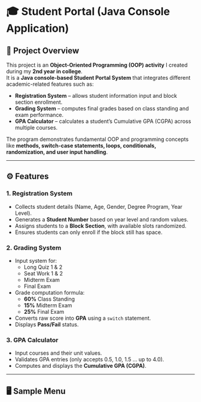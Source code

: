 # 🎓 Student Portal (Java Console Application)

## 📌 Project Overview
This project is an **Object-Oriented Programming (OOP) activity** I created during my **2nd year in college**.  
It is a **Java console-based Student Portal System** that integrates different academic-related features such as:

- **Registration System** – allows student information input and block section enrollment.  
- **Grading System** – computes final grades based on class standing and exam performance.  
- **GPA Calculator** – calculates a student’s Cumulative GPA (CGPA) across multiple courses.  

The program demonstrates fundamental OOP and programming concepts like **methods, switch-case statements, loops, conditionals, randomization, and user input handling**.

---

## ⚙️ Features

### 1. Registration System
- Collects student details (Name, Age, Gender, Degree Program, Year Level).  
- Generates a **Student Number** based on year level and random values.  
- Assigns students to a **Block Section**, with available slots randomized.  
- Ensures students can only enroll if the block still has space.  

### 2. Grading System
- Input system for:  
  - Long Quiz 1 & 2  
  - Seat Work 1 & 2  
  - Midterm Exam  
  - Final Exam  
- Grade computation formula:  
  - **60%** Class Standing  
  - **15%** Midterm Exam  
  - **25%** Final Exam  
- Converts raw score into **GPA** using a `switch` statement.  
- Displays **Pass/Fail** status.  

### 3. GPA Calculator
- Input courses and their unit values.  
- Validates GPA entries (only accepts 0.5, 1.0, 1.5 … up to 4.0).  
- Computes and displays the **Cumulative GPA (CGPA)**.  

---

## 🖥️ Sample Menu
